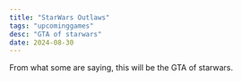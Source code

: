 ```yaml
---
title: "StarWars Outlaws"
tags: "upcominggames"
desc: "GTA of starwars"
date: 2024-08-30
---
```


From what some are saying, this will be the GTA of starwars. 
